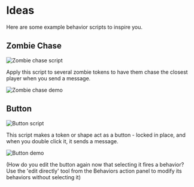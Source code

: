 # Ideas

Here are some example behavior scripts to inspire you.

## Zombie Chase

![Zombie chase script](https://owlbear-behaviors.pages.dev/docs/assets/zombie-script.svg)

Apply this script to several zombie tokens to have them chase the closest player when you send a message.

![Zombie chase demo](https://owlbear-behaviors.pages.dev/docs/assets/zombie-chase.gif)

## Button

![Button script](https://owlbear-behaviors.pages.dev/docs/assets/button-script.svg)

This script makes a token or shape act as a button - locked in place, and when you double click it, it sends a message.

![Button demo](https://owlbear-behaviors.pages.dev/docs/assets/button.gif)

(How do you edit the button again now that selecting it fires a behavior? Use the 'edit directly' tool from the Behaviors action panel to modify its behaviors without selecting it)
